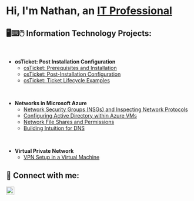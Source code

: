 <h1>Hi, I'm Nathan, an <a href="https://www.linkedin.com/in/nathan-haywood-446826143/">IT Professional</a>
<h2>🖥⌨🖱 Information Technology Projects:</h2>
<br/>
  
- <b>osTicket: Post Installation Configuration</b>
  + [osTicket: Prerequisites and Installation](https://github.com/nph84/osticket-prereqs/tree/main)
  + [osTicket: Post-Installation Configuration](https://github.com/nph84/osTicket-Post-Install-Config)
  + [osTicket: Ticket Lifecycle Examples](https://github.com/nph84/ticket-lifecycle)
<br/>

- <b>Networks in Microsoft Azure</b>
  - [Network Security Groups (NSGs) and Inspecting Network Protocols](https://github.com/nph84/azure-network-protocols)
  - [Configuring Active Directory within Azure VMs](https://github.com/nph84/Configuring-Active-Directory-within-Azure-VMs)
  - [Network File Shares and Permissions](https://github.com/nph84/Network-File-Shares-and-Permissions)
  - [Building Intuition for DNS](https://github.com/nph84/Building-Intuition-for-DNS)
<br/>

- <b>Virtual Private Network</b>
  - [VPN Setup in a Virtual Machine ](https://github.com/nph84/VPN-Setup-in-a-Virtual-Machine)

<h2> 📱 Connect with me:</h2>

[<img align="left" alt="JoshMadakor | LinkedIn" width="22px" src="https://cdn.jsdelivr.net/npm/simple-icons@v3/icons/linkedin.svg" />][linkedin]

[linkedin]: https://www.linkedin.com/in/nathan-haywood-446826143/
